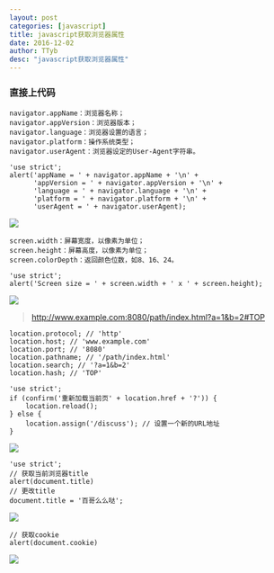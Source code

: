 ```yaml
---
layout: post
categories: [javascript]
title: javascript获取浏览器属性
date: 2016-12-02
author: TTyb
desc: "javascript获取浏览器属性"
---
```


### 直接上代码

```
navigator.appName：浏览器名称；
navigator.appVersion：浏览器版本；
navigator.language：浏览器设置的语言；
navigator.platform：操作系统类型；
navigator.userAgent：浏览器设定的User-Agent字符串。
```


```
'use strict';
alert('appName = ' + navigator.appName + '\n' +
      'appVersion = ' + navigator.appVersion + '\n' +
      'language = ' + navigator.language + '\n' +
      'platform = ' + navigator.platform + '\n' +
      'userAgent = ' + navigator.userAgent);
```

![](http://images2015.cnblogs.com/blog/996148/201612/996148-20161202110902693-762272230.png)


```
screen.width：屏幕宽度，以像素为单位；
screen.height：屏幕高度，以像素为单位；
screen.colorDepth：返回颜色位数，如8、16、24。
```


```
'use strict';
alert('Screen size = ' + screen.width + ' x ' + screen.height);
```

![](http://images2015.cnblogs.com/blog/996148/201612/996148-20161202110927756-2075154505.png)

>http://www.example.com:8080/path/index.html?a=1&b=2#TOP


```
location.protocol; // 'http'
location.host; // 'www.example.com'
location.port; // '8080'
location.pathname; // '/path/index.html'
location.search; // '?a=1&b=2'
location.hash; // 'TOP'
```


```
'use strict';
if (confirm('重新加载当前页' + location.href + '?')) {
    location.reload();
} else {
    location.assign('/discuss'); // 设置一个新的URL地址
}
```


![](http://images2015.cnblogs.com/blog/996148/201612/996148-20161202111153037-22700067.png)


```
'use strict';
// 获取当前浏览器title
alert(document.title)
// 更改title
document.title = '百哥么么哒';
```


![](http://images2015.cnblogs.com/blog/996148/201612/996148-20161202111100349-925986790.png)


```
// 获取cookie
alert(document.cookie)
```

![](http://images2015.cnblogs.com/blog/996148/201612/996148-20161202111116865-458313086.png)

